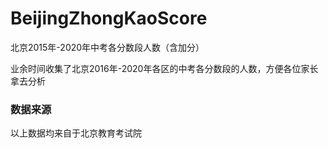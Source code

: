 # BeijingZhongKaoScore

北京2015年-2020年中考各分数段人数（含加分）

 业余时间收集了北京2016年-2020年各区的中考各分数段的人数，方便各位家长拿去分析


### 数据来源

以上数据均来自于北京教育考试院

